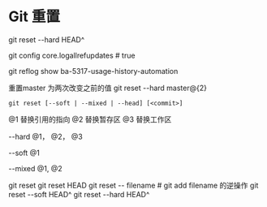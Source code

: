 # Git 重置

git reset --hard HEAD^

git config core.logallrefupdates # true

git reflog show ba-5317-usage-history-automation

重置master 为两次改变之前的值
git reset --hard master@{2}

```
git reset [--soft | --mixed | --head] [<commit>]
```

@1 替换引用的指向
@2 替换暂存区
@3 替换工作区

--hard 
  @1， @2， @3

--soft
  @1

--mixed
  @1, @2

git reset
git reset HEAD
git reset -- filename # git add filename  的逆操作
git reset --soft HEAD^
git reset --hard HEAD^



